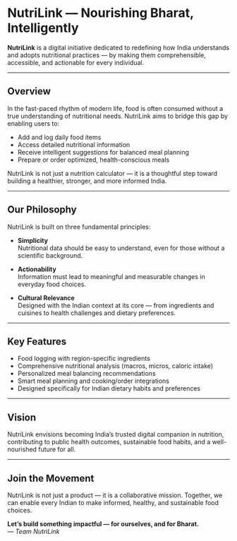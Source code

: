 # NutriLink — Nourishing Bharat, Intelligently

**NutriLink** is a digital initiative dedicated to redefining how India understands and adopts nutritional practices — by making them comprehensible, accessible, and actionable for every individual.

---

## Overview

In the fast-paced rhythm of modern life, food is often consumed without a true understanding of nutritional needs. NutriLink aims to bridge this gap by enabling users to:

- Add and log daily food items
- Access detailed nutritional information
- Receive intelligent suggestions for balanced meal planning
- Prepare or order optimized, health-conscious meals

NutriLink is not just a nutrition calculator — it is a thoughtful step toward building a healthier, stronger, and more informed India.

---

## Our Philosophy

NutriLink is built on three fundamental principles:

- **Simplicity**  
  Nutritional data should be easy to understand, even for those without a scientific background.

- **Actionability**  
  Information must lead to meaningful and measurable changes in everyday food choices.

- **Cultural Relevance**  
  Designed with the Indian context at its core — from ingredients and cuisines to health challenges and dietary preferences.

---

## Key Features

- Food logging with region-specific ingredients  
- Comprehensive nutritional analysis (macros, micros, caloric intake)  
- Personalized meal balancing recommendations  
- Smart meal planning and cooking/order integrations  
- Designed specifically for Indian dietary habits and preferences

---

## Vision

NutriLink envisions becoming India’s trusted digital companion in nutrition, contributing to public health outcomes, sustainable food habits, and a well-nourished future for all.

---

## Join the Movement

NutriLink is not just a product — it is a collaborative mission. Together, we can enable every Indian to make informed, healthy, and sustainable food choices.

**Let’s build something impactful — for ourselves, and for Bharat.**  
— *Team NutriLink*
